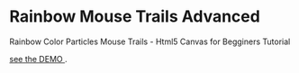 # Rainbow Mouse Trails Advanced
Rainbow Color Particles Mouse Trails - Html5 Canvas for Begginers Tutorial

[ see the DEMO ](https://dorkatzir.github.io/Particles-Rainbow-Advanced/).
